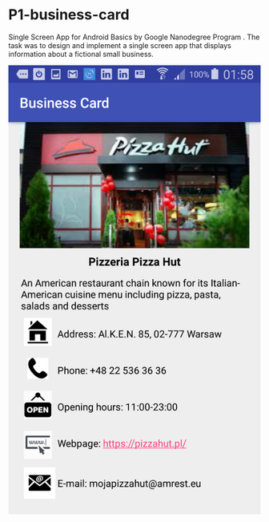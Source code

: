 # P1-business-card

Single Screen App for Android Basics by Google Nanodegree Program . The task was to design and implement a single screen app that displays information about a fictional small business.

![alt text](https://raw.githubusercontent.com/AleksandraWozniak/BusinessCard/master/Screenshot_2018-02-18-01-58-08.png)
